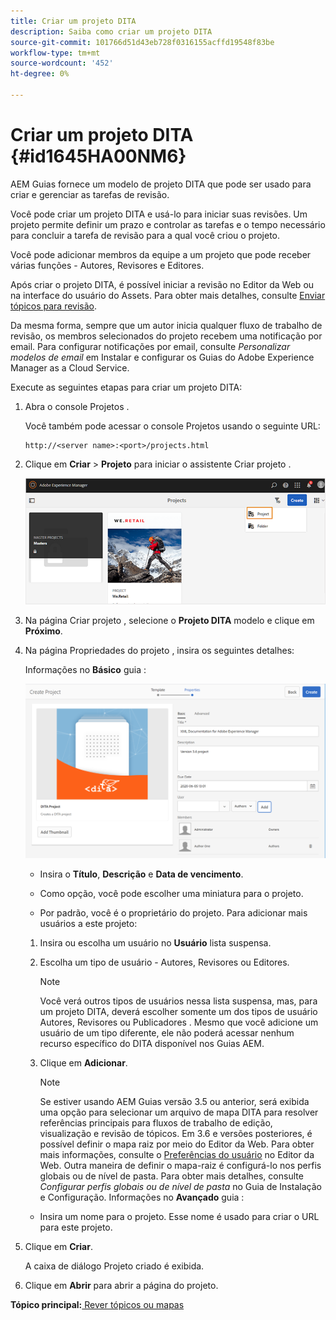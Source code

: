 ```yaml
---
title: Criar um projeto DITA
description: Saiba como criar um projeto DITA
source-git-commit: 101766d51d43eb728f0316155acffd19548f83be
workflow-type: tm+mt
source-wordcount: '452'
ht-degree: 0%

---
```



# Criar um projeto DITA {#id1645HA00NM6}

AEM Guias fornece um modelo de projeto DITA que pode ser usado para criar e gerenciar as tarefas de revisão.

Você pode criar um projeto DITA e usá-lo para iniciar suas revisões. Um projeto permite definir um prazo e controlar as tarefas e o tempo necessário para concluir a tarefa de revisão para a qual você criou o projeto.

Você pode adicionar membros da equipe a um projeto que pode receber várias funções - Autores, Revisores e Editores.

Após criar o projeto DITA, é possível iniciar a revisão no Editor da Web ou na interface do usuário do Assets. Para obter mais detalhes, consulte [Enviar tópicos para revisão](review-send-topics-for-review.md#).

Da mesma forma, sempre que um autor inicia qualquer fluxo de trabalho de revisão, os membros selecionados do projeto recebem uma notificação por email. Para configurar notificações por email, consulte *Personalizar modelos de email* em Instalar e configurar os Guias do Adobe Experience Manager as a Cloud Service.

Execute as seguintes etapas para criar um projeto DITA:

1. Abra o console Projetos .

   Você também pode acessar o console Projetos usando o seguinte URL:

   ```http
   http://<server name>:<port>/projects.html
   ```

1. Clique em **Criar** \> **Projeto** para iniciar o assistente Criar projeto .

   ![](images/project-console-63.png)

1. Na página Criar projeto , selecione o **Projeto DITA** modelo e clique em **Próximo**.

1. Na página Propriedades do projeto , insira os seguintes detalhes:

   Informações no **Básico** guia :

   ![](images/create-project.png)

   - Insira o **Título**, **Descrição** e **Data de vencimento**.

   - Como opção, você pode escolher uma miniatura para o projeto.

   - Por padrão, você é o proprietário do projeto. Para adicionar mais usuários a este projeto:
   1. Insira ou escolha um usuário no **Usuário** lista suspensa.

   1. Escolha um tipo de usuário - Autores, Revisores ou Editores.

      >[!NOTE]
      >
      >Você verá outros tipos de usuários nessa lista suspensa, mas, para um projeto DITA, deverá escolher somente um dos tipos de usuário Autores, Revisores ou Publicadores . Mesmo que você adicione um usuário de um tipo diferente, ele não poderá acessar nenhum recurso específico do DITA disponível nos Guias AEM.

   1. Clique em **Adicionar**.

      >[!NOTE]
      >
      >Se estiver usando AEM Guias versão 3.5 ou anterior, será exibida uma opção para selecionar um arquivo de mapa DITA para resolver referências principais para fluxos de trabalho de edição, visualização e revisão de tópicos. Em 3.6 e versões posteriores, é possível definir o mapa raiz por meio do Editor da Web. Para obter mais informações, consulte o [Preferências do usuário](web-editor-features.md#id2087G0P40SB) no Editor da Web. Outra maneira de definir o mapa-raiz é configurá-lo nos perfis globais ou de nível de pasta. Para obter mais detalhes, consulte *Configurar perfis globais ou de nível de pasta* no Guia de Instalação e Configuração.
   Informações no **Avançado** guia :

   - Insira um nome para o projeto. Esse nome é usado para criar o URL para este projeto.



1. Clique em **Criar**.

   A caixa de diálogo Projeto criado é exibida.

1. Clique em **Abrir** para abrir a página do projeto.


**Tópico principal:**[ Rever tópicos ou mapas](review.md)

